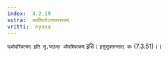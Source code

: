 ```yaml
---
index:  4.2.19
sutra:  उदश्वितोऽन्यतरस्याम्
vritti:  nyasa
---
```


`प्ओदस्वित्यम् इति मु.पाठःफ् औदश्वित्कम्` इति। `इसुसुक्तान्तात् कः` (7.3.51)।।

